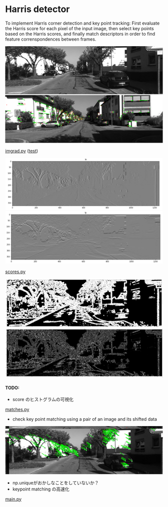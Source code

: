 # Harris detector 

To implement Harris corner detection and key point tracking: First evaluate the Harris score for each pixel of the input image, then select key points based on the Harris scores, and finally match descriptors in order to find feature correnspondences between frames. 

<img src="https://github.com/teruyuki-yamasaki/VAMR/blob/main/exercise03/data/000000.png"/>
<img src="https://github.com/teruyuki-yamasaki/VAMR/blob/main/exercise03/results/matches_000086_grad1_match2_mode1.png"/>

[imgrad.py](https://github.com/teruyuki-yamasaki/VAMR/blob/main/exercise03/code/imgrad.py)
([test](https://github.com/teruyuki-yamasaki/VAMR/blob/main/exercise03/code/test_imgrad.py))

<img src="https://github.com/teruyuki-yamasaki/VAMR/blob/main/exercise03/results/imgrad_Ix.png"/>
<img src="https://github.com/teruyuki-yamasaki/VAMR/blob/main/exercise03/results/imgrad_Iy.png"/>

[scores.py](https://github.com/teruyuki-yamasaki/VAMR/blob/main/exercise03/code/constructStructureTensor.py)

<img src="https://github.com/teruyuki-yamasaki/VAMR/blob/main/exercise03/results/shitomashi.png"/>
<img src="https://github.com/teruyuki-yamasaki/VAMR/blob/main/exercise03/results/harris.png"/>

#### TODO:
- score のヒストグラムの可視化

[matches.py](https://github.com/teruyuki-yamasaki/VAMR/blob/main/exercise03/code/matches.py)

- check key point matching using a pair of an image and its shifted data 
<img src="https://github.com/teruyuki-yamasaki/VAMR/blob/main/exercise03/results/matches_000000_grad1_match2_mode0.png"/>

- np.uniqueがおかしなことをしていないか？
- keypoint matching の高速化

[main.py](https://github.com/teruyuki-yamasaki/VAMR/blob/main/exercise03/code/main.py)

